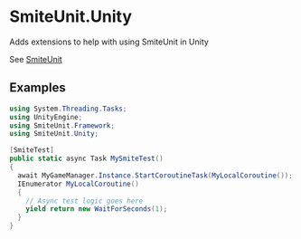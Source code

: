 # SmiteUnit.Unity
Adds extensions to help with using SmiteUnit in Unity

See [SmiteUnit](https://github.com/linkoid/SmiteUnit)

## Examples

```cs
using System.Threading.Tasks;
using UnityEngine;
using SmiteUnit.Framework;
using SmiteUnit.Unity;
```

```cs
[SmiteTest]
public static async Task MySmiteTest()
{
  await MyGameManager.Instance.StartCoroutineTask(MyLocalCoroutine());
  IEnumerator MyLocalCoroutine()
  {
    // Async test logic goes here
    yield return new WaitForSeconds(1);
  }
}
```
